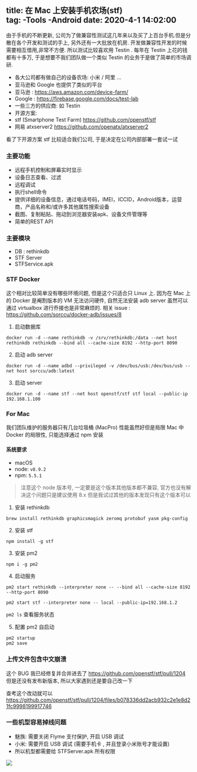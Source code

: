 title: 在 Mac 上安装手机农场(stf)  
tag:
	-Tools
	-Android
date: 2020-4-1 14:02:00
---

由于手机的不断更新, 公司为了做兼容性测试这几年来以及买了上百台手机.但是分散在各个开发和测试的手上, 另外还有一大批放在机房. 开发做兼容性开发的时候需要相互借用,非常不方便. 所以测试比较喜欢用 Testin . 每年在 Testin 上花的钱都有十多万, 于是想要不我们团队做一个类似 Testin 的业务于是做了简单的市场调研.

- 各大公司都有做自己的设备农场: 小米 / 阿里 ...
- 亚马逊和 Google 也提供了类似的平台
- 亚马逊 : https://aws.amazon.com/device-farm/
- Google : https://firebase.google.com/docs/test-lab
- 一些三方的供应商: 如 Testin
- 开源方案:
 - stf (Smartphone Test Farm) https://github.com/openstf/stf
 - 网易 atxserver2 https://github.com/openatx/atxserver2

看了下开源方案 stf 比较适合我们公司, 于是决定在公司内部部署一套试一试

### 主要功能

- 远程手机控制和屏幕实时显示
- 设备日志查看、过滤
- 远程调试
- 执行shell命令
- 提供详细的设备信息，通过电话号码，IMEI，ICCID，Android版本，运营商，产品名称和/或许多其他属性搜索设备
- 截图、复制粘贴、拖动到浏览器安装apk、设备文件管理等
- 简单的REST API


### 主要模块
- DB : rethinkdb
- STF Server 
- STFService.apk

### STF Docker

这个相对比较简单没有哪些环境问题, 但是这个只适合只 Linux 上. 因为在 Mac 上的 Docker 是阉割版本的 VM 无法访问硬件, 自然无法安装 adb server 虽然可以通过 virtualbox 进行乔接也是非常麻烦的.  相关 issue : https://github.com/sorccu/docker-adb/issues/8

1. 启动数据库

`docker run -d --name rethinkdb -v /srv/rethinkdb:/data --net host rethinkdb rethinkdb --bind all --cache-size 8192 --http-port 8090`

2. 启动 adb server

`docker run -d --name adbd --privileged -v /dev/bus/usb:/dev/bus/usb --net host sorccu/adb:latest`

3. 启动 server

`docker run -d --name stf --net host openstf/stf stf local --public-ip 192.168.1.100`

### For Mac

我们团队维护的服务器只有几台垃圾桶 (MacPro) 性能虽然好但是局限 Mac 中 Docker 的局限性, 只能选择通过 npm 安装

#### 系统要求

- macOS
- node: `v8.9.2`
- npm: `5.5.1`

> 注意这个 node 版本号, 一定要是这个版本其他版本都不兼容, 官方也没有解决这个问题只是建议使用 8.x 但是我试过其他的版本发现只有这个版本可以


1. 安装 rethinkdb

`brew install rethinkdb graphicsmagick zeromq protobuf yasm pkg-config`

2. 安装 stf

`npm install -g stf`

3. 安装 pm2

`npm i -g pm2`

4. 启动服务

`pm2 start rethinkdb --interpreter none -- --bind all --cache-size 8192 --http-port 8090`

`pm2 start stf --interpreter none -- local --public-ip=192.168.1.2`

`pm2 ls` 查看服务状态

5. 配置 pm2 自启动

```
pm2 startup
pm2 save
```

### 上传文件包含中文崩溃

这个 BUG 我已经修复并合并进去了 https://github.com/openstf/stf/pull/1204 但是还没有发布新版本, 所以大家遇到还是要自己改一下

查考这个改动就可以 https://github.com/openstf/stf/pull/1204/files/b078336dd2acb932c2e1e8d21fc9998199917746


### 一些机型容易掉线问题
- 魅族: 需要关闭 Flyme 支付保护, 开启 USB 调试
- 小米: 需要开启 USB 调试 (需要手机卡 , 并且登录小米账号才能设置)
- 所以机型都需要给 STFServer.apk 所有权限

![](/images/stf.jpg)


